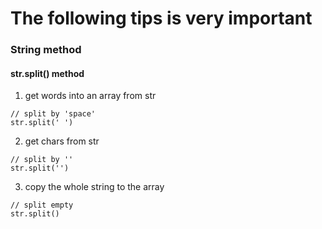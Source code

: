 # The following tips is very important

### String method

#### str.split() method

1. get words into an array from str

```
// split by 'space'
str.split(' ')
```

2. get chars from str

```
// split by ''
str.split('')
```

3. copy the whole string to the array

```
// split empty
str.split()
```